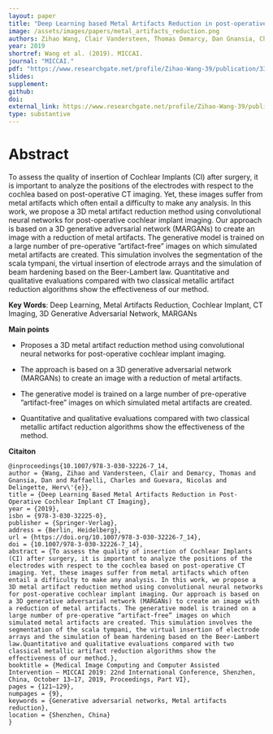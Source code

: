 ```yaml
---
layout: paper
title: "Deep Learning based Metal Artifacts Reduction in post-operative Cochlear Implant CT Imaging"
image: /assets/images/papers/metal_artifacts_reduction.png
authors: Zihao Wang, Clair Vandersteen, Thomas Demarcy, Dan Gnansia, Charles Raffaelli, Nicolas Guevara, Hervé Delingette
year: 2019
shortref: Wang et al. (2019). MICCAI.
journal: "MICCAI."
pdf: "https://www.researchgate.net/profile/Zihao-Wang-39/publication/336470900_Deep_Learning_Based_Metal_Artifacts_Reduction_in_Post-operative_Cochlear_Implant_CT_Imaging/links/638a2b18ca2e4b239c814bf2/Deep-Learning-Based-Metal-Artifacts-Reduction-in-Post-operative-Cochlear-Implant-CT-Imaging.pdf"
slides: 
supplement: 
github: 
doi: 
external_link: https://www.researchgate.net/profile/Zihao-Wang-39/publication/336470900_Deep_Learning_Based_Metal_Artifacts_Reduction_in_Post-operative_Cochlear_Implant_CT_Imaging/links/638a2b18ca2e4b239c814bf2/Deep-Learning-Based-Metal-Artifacts-Reduction-in-Post-operative-Cochlear-Implant-CT-Imaging.pdf
type: substantive
---
```


# Abstract

To assess the quality of insertion of Cochlear Implants (CI) after surgery, it is important to analyze the positions of the electrodes with respect to the cochlea based on post-operative CT imaging. Yet, these images suffer from metal artifacts which often entail a difficulty to make any analysis. In this work, we propose a 3D metal artifact reduction method using convolutional neural networks for post-operative cochlear implant imaging. Our approach is based on a 3D generative adversarial network (MARGANs) to create an image with a reduction of metal artifacts. The generative model is trained on a large number of pre-operative ”artifact-free” images on which simulated metal artifacts are created. This simulation involves the segmentation of the scala tympani, the virtual insertion of electrode arrays and the simulation of beam hardening based on the Beer-Lambert law. Quantitative and qualitative evaluations compared with two classical metallic artifact reduction algorithms show the effectiveness of our method.

**Key Words**:  Deep Learning, Metal Artifacts Reduction, Cochlear Implant, CT Imaging, 3D Generative Adversarial Network, MARGANs

**Main points**

- Proposes a 3D metal artifact reduction method using convolutional neural networks for post-operative cochlear implant imaging.

- The approach is based on a 3D generative adversarial network (MARGANs) to create an image with a reduction of metal artifacts.

- The generative model is trained on a large number of pre-operative ”artifact-free” images on which simulated metal artifacts are created.

- Quantitative and qualitative evaluations compared with two classical metallic artifact reduction algorithms show the effectiveness of the method.

**Citaiton**

```
@inproceedings{10.1007/978-3-030-32226-7_14,
author = {Wang, Zihao and Vandersteen, Clair and Demarcy, Thomas and Gnansia, Dan and Raffaelli, Charles and Guevara, Nicolas and Delingette, Herv\'{e}},
title = {Deep Learning Based Metal Artifacts Reduction in Post-Operative Cochlear Implant CT Imaging},
year = {2019},
isbn = {978-3-030-32225-0},
publisher = {Springer-Verlag},
address = {Berlin, Heidelberg},
url = {https://doi.org/10.1007/978-3-030-32226-7_14},
doi = {10.1007/978-3-030-32226-7_14},
abstract = {To assess the quality of insertion of Cochlear Implants (CI) after surgery, it is important to analyze the positions of the electrodes with respect to the cochlea based on post-operative CT imaging. Yet, these images suffer from metal artifacts which often entail a difficulty to make any analysis. In this work, we propose a 3D metal artifact reduction method using convolutional neural networks for post-operative cochlear implant imaging. Our approach is based on a 3D generative adversarial network (MARGANs) to create an image with a reduction of metal artifacts. The generative model is trained on a large number of pre-operative “artifact-free” images on which simulated metal artifacts are created. This simulation involves the segmentation of the scala tympani, the virtual insertion of electrode arrays and the simulation of beam hardening based on the Beer-Lambert law.Quantitative and qualitative evaluations compared with two classical metallic artifact reduction algorithms show the effectiveness of our method.},
booktitle = {Medical Image Computing and Computer Assisted Intervention – MICCAI 2019: 22nd International Conference, Shenzhen, China, October 13–17, 2019, Proceedings, Part VI},
pages = {121–129},
numpages = {9},
keywords = {Generative adversarial networks, Metal artifacts reduction},
location = {Shenzhen, China}
}
```